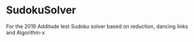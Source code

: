 # SudokuSolver
For the 2019 Additude test
Sudoku solver based on reduction, dancing links and Algorithm-x
